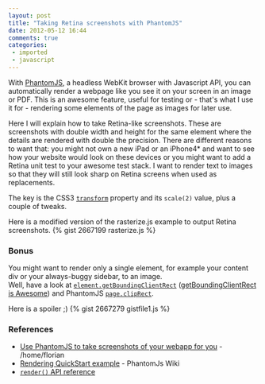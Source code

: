 ```yaml
---
layout: post
title: "Taking Retina screenshots with PhantomJS"
date: 2012-05-12 16:44
comments: true
categories: 
 - imported
 - javascript
---
```


With [PhantomJS](http://phantomjs.org), a headless WebKit browser with Javascript API, you can automatically render a webpage like you see it on your screen in an image or PDF. This is an awesome feature, useful for testing or - that's what I use it for - rendering some elements of the page as images for later use.

Here I will explain how to take Retina-like screenshots. These are screenshots with double width and height for the same element where the details are rendered with double the precision. There are different reasons to want that: you might not own a new iPad or an iPhone4* and want to see how your website would look on these devices or you might want to add a Retina unit test to your awesome test stack. I want to render text to images so that they will still look sharp on Retina screens when used as replacements.

The key is the CSS3 [`transform`][transform] property and its `scale(2)` value, plus a couple of tweaks.
<!--more-->
Here is a modified version of the rasterize.js example to output Retina screenshots.
{% gist 2667199 rasterize.js %}

### Bonus
You might want to render only a single element, for example your content div or your always-buggy sidebar, to an image.  
Well, have a look at [`element.getBoundingClientRect`][getBoundingClientRect] ([getBoundingClientRect is Awesome][awesome]) and PhantomJS [`page.clipRect`][clipRect].

Here is a spoiler ;)
{% gist 2667279 gistfile1.js %}

### References
* [Use PhantomJS to take screenshots of your webapp for you](http://fcargoet.evolix.net/2012/01/use-phantomjs-to-take-screenshots-of-you-webapp-for-you/) - /home/florian
* [Rendering QuickStart example](https://github.com/ariya/phantomjs/wiki/Screen-Capture) - PhantomJs Wiki
* [`render()` API reference](https://github.com/ariya/phantomjs/wiki/API-Reference#wiki-webpage-render) 

[transform]: http://www.w3schools.com/css3/css3_2dtransforms.asp
[getBoundingClientRect]: https://developer.mozilla.org/en/DOM/element.getBoundingClientRect
[awesome]: http://ejohn.org/blog/getboundingclientrect-is-awesome/
[clipRect]: https://github.com/ariya/phantomjs/wiki/API-Reference#wiki-webpage-clipRect

